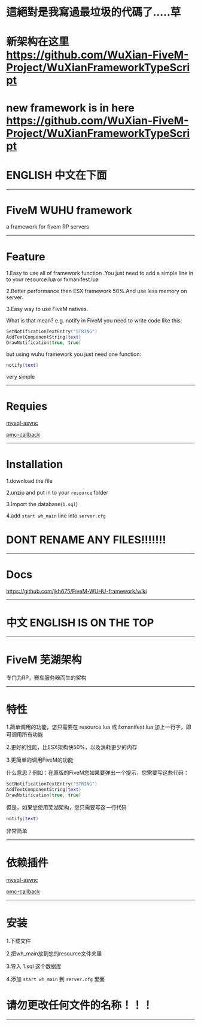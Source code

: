 # 這絕對是我寫過最垃圾的代碼了.....草

# 新架构在这里 https://github.com/WuXian-FiveM-Project/WuXianFrameworkTypeScript
# new framework is in here https://github.com/WuXian-FiveM-Project/WuXianFrameworkTypeScript



# ENGLISH 中文在下面
***
# FiveM WUHU framework
a framework for fivem RP servers
***
# Feature

1.Easy to use all of framework function .You just need to add a simple line in to your resource.lua or fxmanifest.lua

2.Better performance then ESX framework 50%.And use less memory on server.

3.Easy way to use FiveM natives.

What is that mean? e.g. notify in FiveM you need to write code like this:
```lua
SetNotificationTextEntry("STRING")
AddTextComponentString(text)
DrawNotification(true, true)
```
    
but using wuhu framework you just need one function:

```lua
notify(text)
```

very simple
***
# Requies

[mysql-async](https://github.com/brouznouf/fivem-mysql-async)

[pmc-callback](https://github.com/pitermcflebor/pmc-callbacks)
***
# Installation
1.download the file

2.unzip and put in to your ``resource`` folder

3.Import the database(``1.sql``)

4.add ``start wh_main`` line into ``server.cfg`` 

# DONT RENAME ANY FILES!!!!!!!
***

# Docs

https://github.com/jkh675/FiveM-WUHU-framework/wiki
***

# 中文 ENGLISH IS ON THE TOP
***
# FiveM 芜湖架构

专门为RP，赛车服务器而生的架构
***
# 特性

1.简单调用的功能，您只需要在 resource.lua 或 fxmanifest.lua 加上一行字，即可调用所有功能

2.更好的性能，比ESX架构快50%，以及消耗更少的内存

3.更简单的调用FiveM的功能

什么意思？例如：在原版的FiveM您如果要弹出一个提示，您需要写这些代码：
```lua
SetNotificationTextEntry("STRING")
AddTextComponentString(text)
DrawNotification(true, true)
```
但是，如果您使用芜湖架构，您只需要写这一行代码
```lua
notify(text)
```
非常简单
***
# 依赖插件

[mysql-async](https://github.com/brouznouf/fivem-mysql-async)

[pmc-callback](https://github.com/pitermcflebor/pmc-callbacks)
***
# 安装

1.下载文件

2.把wh_main放到您的resource文件夹里

3.导入 1.sql 这个数据库

4.添加 ``start wh_main`` 到 ``server.cfg`` 里面

# 请勿更改任何文件的名称！！！
***
